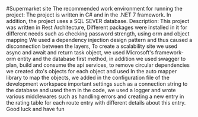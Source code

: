 #Supermarket site
The recommended work environment for running the project:
 The project is written in C# and in the .NET 7 framework. In addition, the project uses a SQL SEVER database.
Description:
This project was written in Rest Architecture,
Different packages were installed in it for different needs such as checking password strength, using orm and object mapping
We used a dependency injection design pattern and thus caused a disconnection between the layers,
To create a scalability site we used async and await and return task object, we used Microsoft's framework-orm entity and the database first method, in addition we used swagger to plan, build and consume the api services,
 to remove circular dependencies we created dto's objects for each object and used In the auto mapper library to map the objects, we added in the configuration file of the development workspace important settings such as a connection string to the database and used them in the code, we used a logger and wrote various middlewares such as handling
errors and creating a new entry in the rating table for each route entry with different details about this entry.
Good luck and have fun
